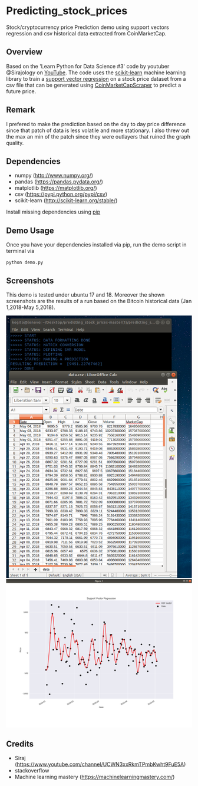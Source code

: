 # Predicting_stock_prices
Stock/cryptocurrency price Prediction demo using support vectors regression and csv historical data extracted from CoinMarketCap.

## Overview
Based on the 'Learn Python for Data Science #3' code by youtuber @Sirajology on [YouTube](https://youtu.be/SSu00IRRraY). The code uses the [scikit-learn](https://github.com/scikit-learn/scikit-learn) machine learning library to train a [support vector regression](https://en.wikipedia.org/wiki/Support_vector_machine) on a stock price dataset from a csv file that can be generated using [CoinMarketCapScraper](https://github.com/SuperKogito/CoinMarketCapScraper) to predict a future price.

## Remark
I prefered to make the prediction based on the day to day price difference since that patch of data is less volatile and more stationary. I also threw out the max an min of the patch since they were outlayers that ruined the graph quality.

## Dependencies
* numpy (http://www.numpy.org/)
* pandas (https://pandas.pydata.org/)
* matplotlib (https://matplotlib.org/)
* csv (https://pypi.python.org/pypi/csv)
* scikit-learn (http://scikit-learn.org/stable/)


Install missing dependencies using [pip](https://pip.pypa.io/en/stable/installing/)

## Demo Usage
Once you have your dependencies installed via pip, run the demo script in terminal via

```
python demo.py
```
## Screenshots
This demo is tested under ubuntu 17 and 18. Moreover the shown screenshots are the results of a run based on the Bitcoin historical data (Jan 1,2018-May 5,2018).

![](output.png)
![](svr_graph.png)

## Credits
* Siraj (https://www.youtube.com/channel/UCWN3xxRkmTPmbKwht9FuE5A)
* stackoverflow
* Machine learning mastery (https://machinelearningmastery.com/)
